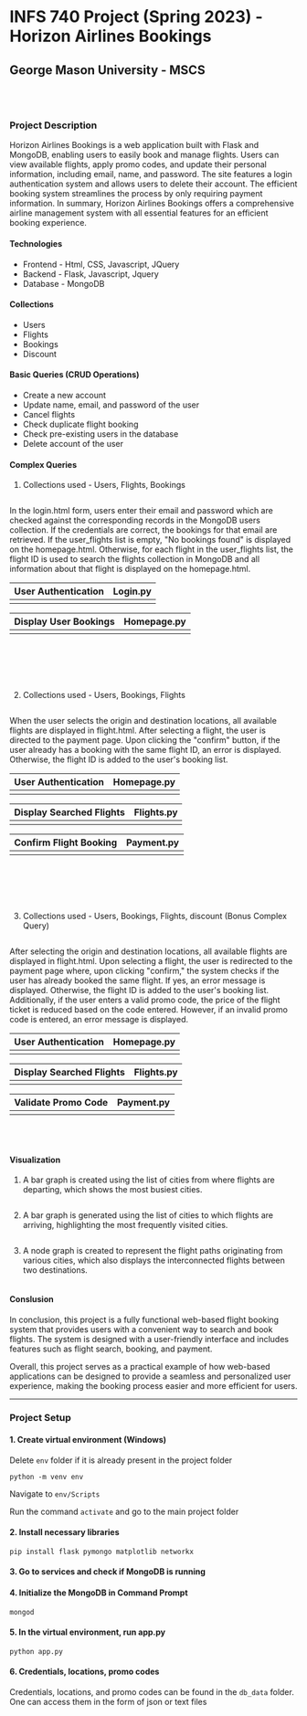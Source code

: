 # INFS 740 Project (Spring 2023) - Horizon Airlines Bookings
## George Mason University - MSCS

<br>
<br>

### Project Description

Horizon Airlines Bookings is a web application built with Flask and MongoDB, enabling users to easily book and manage flights. Users can view available flights, apply promo codes, and update their personal information, including email, name, and password. The site features a login authentication system and allows users to delete their account. The efficient booking system streamlines the process by only requiring payment information. In summary, Horizon Airlines Bookings offers a comprehensive airline management system with all essential features for an efficient booking experience.

#### Technologies

* Frontend - Html, CSS, Javascript, JQuery
* Backend - Flask, Javascript, Jquery
* Database - MongoDB

#### Collections

* Users
* Flights
* Bookings
* Discount

#### Basic Queries (CRUD Operations)

* Create a new account
* Update name, email, and password of the user
* Cancel flights
* Check duplicate flight booking
* Check pre-existing users in the database
* Delete account of the user

#### Complex Queries

1. Collections used - Users, Flights, Bookings

<div>
<img src="./documentation_images/complex_query_1.png" alt="">
<p>
In the login.html form, users enter their email and password which are checked against the corresponding records in the MongoDB users collection. If the credentials are correct, the bookings for that email are retrieved. If the user_flights list is empty, "No bookings found" is displayed on the homepage.html. Otherwise, for each flight in the user_flights list, the flight ID is used to search the flights collection in MongoDB and all information about that flight is displayed on the homepage.html.
</p>
</div>

User Authentication         |  Login.py
:-------------------------:|:-------------------------:
<img src="./documentation_images/login_html.png" alt="">  |  <img src="./documentation_images/login_py.png" alt="">

Display User Bookings          |  Homepage.py
:-------------------------:|:-------------------------:
<img src="./documentation_images/homepage_html.png" alt="">  |  <img src="./documentation_images/homepage_py.png" alt="">

<br>
<br>
<br>
<br>

2. Collections used - Users, Bookings, Flights

<div>
<img src="./documentation_images/complex_query_2.png" alt="">
<p>
When the user selects the origin and destination locations, all available flights are displayed in flight.html. After selecting a flight, the user is directed to the payment page. Upon clicking the "confirm" button, if the user already has a booking with the same flight ID, an error is displayed. Otherwise, the flight ID is added to the user's booking list.
</p>
</div>

User Authentication       |  Homepage.py
:-------------------------:|:-------------------------:
<img src="./documentation_images/login_html.png" alt="">  |  <img src="./documentation_images/homepage_py.png" alt="">

Display Searched Flights        |  Flights.py
:-------------------------:|:-------------------------:
<img src="./documentation_images/display_flights.png" alt="">  |  <img src="./documentation_images/display_flights_py.png" alt="">

Confirm Flight Booking        |  Payment.py
:-------------------------:|:-------------------------:
<img src="./documentation_images/confirm_flight.png" alt="">  |  <img src="./documentation_images/confirm_flight_py.png" alt="">

<br>
<br>
<br>
<br>

3. Collections used - Users, Bookings, Flights, discount (Bonus Complex Query)

<div>
<img src="./documentation_images/complex_query_3.png" alt="">
<p>
After selecting the origin and destination locations, all available flights are displayed in flight.html. Upon selecting a flight, the user is redirected to the payment page where, upon clicking "confirm," the system checks if the user has already booked the same flight. If yes, an error message is displayed. Otherwise, the flight ID is added to the user's booking list. Additionally, if the user enters a valid promo code, the price of the flight ticket is reduced based on the code entered. However, if an invalid promo code is entered, an error message is displayed.
</p>
</div>

User Authentication          |  Homepage.py
:-------------------------:|:-------------------------:
<img src="./documentation_images/login_html.png" alt="">  |  <img src="./documentation_images/homepage_py.png" alt="">

Display Searched Flights     |  Flights.py
:-------------------------:|:-------------------------:
<img src="./documentation_images/display_flights.png" alt="">  |  <img src="./documentation_images/display_flights_py.png" alt="">

Validate Promo Code        | Payment.py
:-------------------------:|:-------------------------:
<img src="./documentation_images/valid_promo.png" alt="">  |  <img src="./documentation_images/valid_promo_py.png" alt="">

<br>
<br>


#### Visualization

1. A bar graph is created using the list of cities from where flights are departing, which shows the most busiest cities.
<img src="./documentation_images/fromLocation.png" alt="">

2. A bar graph is generated using the list of cities to which flights are arriving, highlighting the most frequently visited cities.
<img src="./documentation_images/toLocation.png" alt="">

3. A node graph is created to represent the flight paths originating from various cities, which also displays the interconnected flights between two destinations.
<img src="./documentation_images/connected_airports.png" alt="">

#### Conslusion

In conclusion, this project is a fully functional web-based flight booking system that provides users with a convenient way to search and book flights. The system is designed with a user-friendly interface and includes features such as flight search, booking, and payment.

Overall, this project serves as a practical example of how web-based applications can be designed to provide a seamless and personalized user experience, making the booking process easier and more efficient for users.

<hr>

### Project Setup

#### 1. Create virtual environment (Windows)

Delete ```env``` folder if it is already present in the project folder

```python -m venv env```

Navigate to ```env/Scripts```

Run the command ```activate``` and go to the main project folder

#### 2. Install necessary libraries

```pip install flask pymongo matplotlib networkx```

#### 3. Go to services and check if MongoDB is running

#### 4. Initialize the MongoDB in Command Prompt

```mongod```

#### 5. In the virtual environment, run app.py

```python app.py```

#### 6. Credentials, locations, promo codes

Credentials, locations, and promo codes can be found in the ```db_data``` folder. One can access them in the form of json or text files
